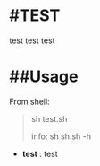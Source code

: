 #TEST
======
test test test

##Usage
======

From shell:

> sh test.sh
>
> info: sh sh.sh -h

* **test** : test

